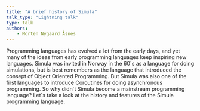 ```yaml
---
title: "A brief history of Simula"
talk_type: "Lightning talk"
type: talk
authors:
    - Morten Nygaard Åsnes
---
```

Programming languages has evolved a lot from the early days, and yet many of the ideas from early programming languages keep inspiring new languages. Simula was invited in Norway in the 60´s as a language for doing simulations, but is best remembers as the language that introduced the consept of Object Oriented Programming. But Simula was also one of the first languages to introduce Coroutines for doing asynchronous programming. So why didn´t Simula become a mainstream programming language? Let´s take a look at the history and features of the Simula programming language.
